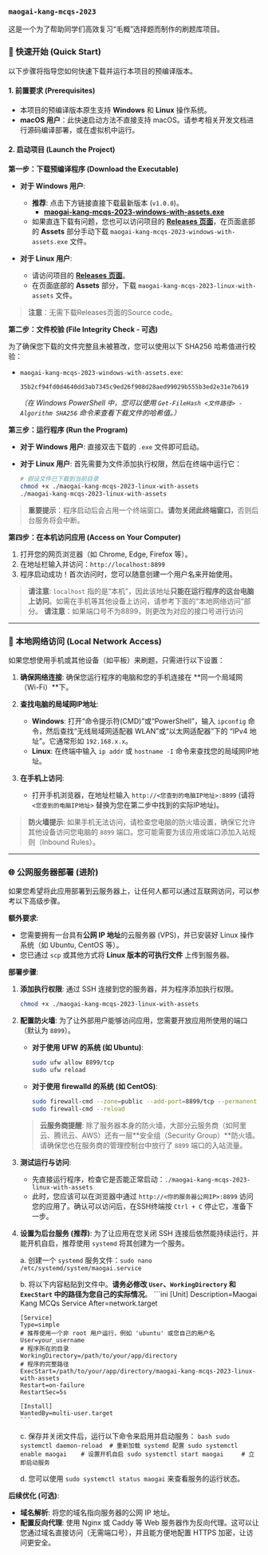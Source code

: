 ### `maogai-kang-mcqs-2023`

这是一个为了帮助同学们高效复习“毛概”选择题而制作的刷题库项目。

### 🚀 快速开始 (Quick Start)

以下步骤将指导您如何快速下载并运行本项目的预编译版本。

#### 1\. 前置要求 (Prerequisites)

  - 本项目的预编译版本原生支持 **Windows** 和 **Linux** 操作系统。
  - **macOS 用户**：此快速启动方法不直接支持 macOS。请参考相关开发文档进行源码编译部署，或在虚拟机中运行。

#### 2\. 启动项目 (Launch the Project)

**第一步：下载预编译程序 (Download the Executable)**

  - **对于 Windows 用户**:

      - **推荐**: 点击下方链接直接下载最新版本 (`v1.0.0`)。
          - [**maogai-kang-mcqs-2023-windows-with-assets.exe**](https://www.google.com/search?q=https://github.com/ShaddockNH3/maogai-kang-mcqs-2023/releases/download/v1.0.0/maogai-kang-mcqs-2023-windows-with-assets.exe)
      - 如果直连下载有问题，您也可以访问项目的 [**Releases 页面**](https://github.com/ShaddockNH3/maogai-kang-mcqs-2023/releases/tag/v1.0.0)，在页面底部的 **Assets** 部分手动下载 `maogai-kang-mcqs-2023-windows-with-assets.exe` 文件。

  - **对于 Linux 用户**:

      - 请访问项目的 [**Releases 页面**](https://github.com/ShaddockNH3/maogai-kang-mcqs-2023/releases/tag/v1.0.0)。
      - 在页面底部的 **Assets** 部分，下载 `maogai-kang-mcqs-2023-linux-with-assets` 文件。

> **注意**：无需下载Releases页面的Source code。

**第二步：文件校验 (File Integrity Check - 可选)**

为了确保您下载的文件完整且未被篡改，您可以使用以下 SHA256 哈希值进行校验：

  - `maogai-kang-mcqs-2023-windows-with-assets.exe`:
    ```
    35b2cf94fd0d4640dd3ab7345c9ed26f908d28aed99029b555b3ed2e31e7b619
    ```
    *（在 Windows PowerShell 中，您可以使用 `Get-FileHash <文件路径> -Algorithm SHA256` 命令来查看下载文件的哈希值。）*

**第三步：运行程序 (Run the Program)**

  - **对于 Windows 用户**:
    直接双击下载的 `.exe` 文件即可启动。

  - **对于 Linux 用户**:
    首先需要为文件添加执行权限，然后在终端中运行它：

    ```bash
    # 假设文件已下载到当前目录
    chmod +x ./maogai-kang-mcqs-2023-linux-with-assets
    ./maogai-kang-mcqs-2023-linux-with-assets
    ```

> **重要提示**：程序启动后会占用一个终端窗口。**请勿关闭此终端窗口**，否则后台服务将会中断。

**第四步：在本机访问应用 (Access on Your Computer)**

1.  打开您的网页浏览器（如 Chrome, Edge, Firefox 等）。
2.  在地址栏输入并访问：`http://localhost:8899`
3.  程序启动成功！首次访问时，您可以随意创建一个用户名来开始使用。

> **请注意**: `localhost` 指的是“本机”，因此该地址**只能在运行程序的这台电脑上访问**。如需在手机等其他设备上访问，请参考下面的“本地网络访问”部分。
> **请注意**：如果端口号不为8899，则更改为对应的接口号进行访问

-----

### 📱 本地网络访问 (Local Network Access)

如果您想使用手机或其他设备（如平板）来刷题，只需进行以下设置：

1.  **确保网络连接**: 确保您运行程序的电脑和您的手机连接在 \*\*同一个局域网（Wi-Fi）\*\*下。

2.  **查找电脑的局域网IP地址**:

      - **Windows**: 打开“命令提示符(CMD)”或“PowerShell”，输入 `ipconfig` 命令，然后查找“无线局域网适配器 WLAN”或“以太网适配器”下的 “IPv4 地址”。它通常形如 `192.168.x.x`。
      - **Linux**: 在终端中输入 `ip addr` 或 `hostname -I` 命令来查找您的局域网IP地址。

3.  **在手机上访问**:

      - 打开手机浏览器，在地址栏输入 `http://<您查到的电脑IP地址>:8899` (请将 `<您查到的电脑IP地址>` 替换为您在第二步中找到的实际IP地址)。

> **防火墙提示**: 如果手机无法访问，请检查您电脑的防火墙设置，确保它允许其他设备访问您电脑的 `8899` 端口。您可能需要为该应用或端口添加入站规则（Inbound Rules）。

-----

### 🌐 公网服务器部署 (进阶)

如果您希望将此应用部署到云服务器上，让任何人都可以通过互联网访问，可以参考以下高级步骤。

**额外要求**:

  * 您需要拥有一台具有**公网 IP 地址**的云服务器 (VPS)，并已安装好 Linux 操作系统（如 Ubuntu, CentOS 等）。
  * 您已通过 `scp` 或其他方式将 **Linux 版本的可执行文件** 上传到服务器。

**部署步骤**:

1.  **添加执行权限**:
    通过 SSH 连接到您的服务器，并为程序添加执行权限。

    ```bash
    chmod +x ./maogai-kang-mcqs-2023-linux-with-assets
    ```

2.  **配置防火墙**:
    为了让外部用户能够访问应用，您需要开放应用所使用的端口（默认为 `8899`）。

      * **对于使用 UFW 的系统 (如 Ubuntu)**:
        ```bash
        sudo ufw allow 8899/tcp
        sudo ufw reload
        ```
      * **对于使用 firewalld 的系统 (如 CentOS)**:
        ```bash
        sudo firewall-cmd --zone=public --add-port=8899/tcp --permanent
        sudo firewall-cmd --reload
        ```

    > **云服务商提醒**: 除了服务器本身的防火墙，大部分云服务商（如阿里云、腾讯云、AWS）还有一层\*\*安全组（Security Group）\*\*防火墙。请确保您也在服务商的管理控制台中放行了 `8899` 端口的入站流量。

3.  **测试运行与访问**:

      * 先直接运行程序，检查它是否能正常启动：`./maogai-kang-mcqs-2023-linux-with-assets`
      * 此时，您应该可以在浏览器中通过 `http://<你的服务器公网IP>:8899` 访问您的应用了。确认可以访问后，在SSH终端按 `Ctrl + C` 停止它，准备下一步。

4.  **设置为后台服务 (推荐)**:
    为了让应用在您关闭 SSH 连接后依然能持续运行，并能开机自启，推荐使用 `systemd` 将其创建为一个服务。

    a.  创建一个 `systemd` 服务文件：`sudo nano /etc/systemd/system/maogai.service`

    b.  将以下内容粘贴到文件中。**请务必修改 `User`、`WorkingDirectory` 和 `ExecStart` 中的路径为您自己的实际情况**。
    \`\`\`ini
    [Unit]
    Description=Maogai Kang MCQs Service
    After=network.target

    ````
    [Service]
    Type=simple
    # 推荐使用一个非 root 用户运行，例如 'ubuntu' 或您自己的用户名
    User=your_username  
    # 程序所在的目录
    WorkingDirectory=/path/to/your/app/directory 
    # 程序的完整路径
    ExecStart=/path/to/your/app/directory/maogai-kang-mcqs-2023-linux-with-assets
    Restart=on-failure
    RestartSec=5s

    [Install]
    WantedBy=multi-user.target
    ```
    ````

    c.  保存并关闭文件后，运行以下命令来启用并启动服务：
    ` bash sudo systemctl daemon-reload  # 重新加载 systemd 配置 sudo systemctl enable maogai    # 设置开机自启 sudo systemctl start maogai     # 立即启动服务  `

    d.  您可以使用 `sudo systemctl status maogai` 来查看服务的运行状态。

**后续优化 (可选)**:

  * **域名解析**: 将您的域名指向服务器的公网 IP 地址。
  * **配置反向代理**: 使用 Nginx 或 Caddy 等 Web 服务器作为反向代理。这可以让您通过域名直接访问（无需端口号），并且能方便地配置 HTTPS 加密，让访问更安全。
